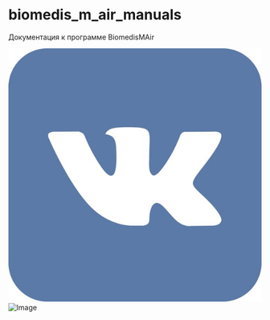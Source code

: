 # biomedis_m_air_manuals
Документация к программе BiomedisMAir

![альт картинки](https://github.com/biomedis/biomedis_m_air_manuals/blob/master/3.jpg "опциональный тайтл картинки")
![Image](../blob/master/3.jpg?raw=true)
